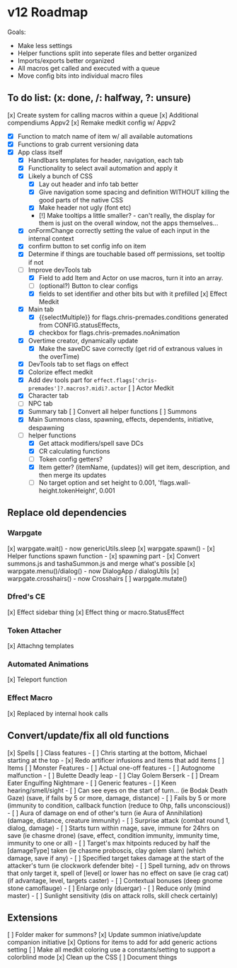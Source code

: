 # v12 Roadmap
Goals:
- Make less settings
- Helper functions split into seperate files and better organized
- Imports/exports better organized
- All macros get called and executed with a queue
- Move config bits into individual macro files

## To do list: (x: done, /: halfway, ?: unsure)
[x] Create system for calling macros within a queue
[x] Additional compendiums Appv2
[x] Remake medkit config w/ Appv2
- [x] Function to match name of item w/ all available automations
- [x] Functions to grab current versioning data
- [x] App class itself
    - [x] Handlbars templates for header, navigation, each tab
    - [x] Functionality to select avail automation and apply it
    - [x] Likely a bunch of CSS
        - [x] Lay out header and info tab better
        - [x] Give navigation some spacing and definition WITHOUT killing the good parts of the native CSS
        - [x] Make header not ugly (font etc)
        - [!] Make tooltips a little smaller? - can't really, the display for them is just on the overall window, not the apps themselves...
    - [x] onFormChange correctly setting the value of each input in the internal context
    - [x] confirm button to set config info on item
    - [x] Determine if things are touchable based off permissions, set tooltip if not
    - [ ] Improve devTools tab
        - [x] Field to add Item and Actor on use macros, turn it into an array.
        - [ ] (optional?) Button to clear configs
        - [x] fields to set identifier and other bits but with it prefilled
[x] Effect Medkit
    - [x] Main tab 
        - [x] {{selectMultiple}} for flags.chris-premades.conditions generated from CONFIG.statusEffects, 
        - [x] checkbox for flags.chris-premades.noAnimation
    - [x] Overtime creator, dynamically update
        - [x] Make the saveDC save correctly (get rid of extranous values in the overTime)
    - [x] DevTools tab to set flags on effect
    - [x] Colorize effect medkit
    - [x] Add dev tools part for `effect.flags['chris-premades']?.macros?.midi?.actor`
[ ] Actor Medkit
    - [x] Character tab
    - [ ] NPC tab
    - [x] Summary tab
[ ] Convert all helper functions
[ ] Summons
    - [x] Main Summons class, spawning, effects, dependents, initiative, despawning
    - [ ] helper functions
        - [x] Get attack modifiers/spell save DCs
        - [x] CR calculating functions
        - [ ] Token config getters?
        - [x] Item getter? (itemName, {updates}) will get item, description, and then merge its updates
        - [ ] No target option and set height to 0.001, 'flags.wall-height.tokenHeight', 0.001
## Replace old dependencies
### Warpgate
[x] warpgate.wait() - now genericUtils.sleep
[x] warpgate.spawn()
    - [x] Helper functions spawn function
        - [x] spawning part
    - [x] Convert summons.js and tashaSummon.js and merge what's possible
[x] warpgate.menu()/dialog() - now DialogApp / dialogUtils
[x] warpgate.crosshairs() - now Crosshairs
[ ] warpgate.mutate()
### Dfred's CE
[x] Effect sidebar thing
[x] Effect thing or macro.StatusEffect
### Token Attacher
[x] Attachng templates
### Automated Animations
[x] Teleport function
### Effect Macro
[x] Replaced by internal hook calls
## Convert/update/fix all old functions
[x] Spells
[ ] Class features
    - [ ] Chris starting at the bottom, Michael starting at the top
    - [x] Redo artificer infusions and items that add items
[ ] Items
[ ] Monster Features
    - [ ] Actual one-off features
        - [ ] Autognome malfunction
        - [ ] Bulette Deadly leap
        - [ ] Clay Golem Berserk
        - [ ] Dream Eater Engulfing Nightmare
    - [ ] Generic features
        - [ ] Keen hearing/smell/sight
        - [ ] Can see eyes on the start of turn... (ie Bodak Death Gaze) (save, if fails by 5 or more, damage, distance)
        - [ ] Fails by 5 or more (immunity to condition, callback function (reduce to 0hp, falls unconscious))
        - [ ] Aura of damage on end of other's turn (ie Aura of Annihilation) (damage, distance, creature immunity)
        - [ ] Surprise attack (combat round 1, dialog, damage)
        - [ ] Starts turn within rnage, save, immune for 24hrs on save (ie chasme drone) (save, effect, condition immunity, immunity time, immunity to one or all)
        - [ ] Target's max  hitpoints reduced by half the [damageType] taken (ie chasme proboscis, clay golem slam) (which damage, save if any)
        - [ ] Specified target takes damage at the start of the attacker's turn (ie clockwork defender bite)
        - [ ] Spell turning, adv on throws that only target it, spell of [level] or lower has no effect on save (ie crag cat) (if advantage, level, targets caster)
        - [ ] Contextual bonuses (deep gnome stone camoflauge)
        - [ ] Enlarge only (duergar)
        - [ ] Reduce only (mind master)
        - [ ] Sunlight sensitivity (dis on attack rolls, skill check certainly)
  
## Extensions
[ ] Folder maker for summons?
[x] Update summon iniative/update companion initiative
[x] Options for items to add for add generic actions setting
[ ] Make all medkit coloring use a constants/setting to support a colorblind mode
[x] Clean up the CSS
[ ] Document things